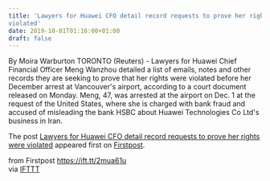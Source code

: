 ```yaml
---
title: 'Lawyers for Huawei CFO detail record requests to prove her rights were
violated'
date: 2019-10-01T01:16:00+01:00
draft: false
---
```


By Moira Warburton TORONTO (Reuters) - Lawyers for Huawei Chief Financial Officer Meng Wanzhou detailed a list of emails, notes and other records they are seeking to prove that her rights were violated before her December arrest at Vancouver's airport, according to a court document released on Monday. Meng, 47, was arrested at the airport on Dec. 1 at the request of the United States, where she is charged with bank fraud and accused of misleading the bank HSBC about Huawei Technologies Co Ltd's business in Iran.

The post [Lawyers for Huawei CFO detail record requests to prove her rights were violated](http://www.firstpost.com/business/lawyers-for-huawei-cfo-detail-record-requests-to-prove-her-rights-were-violated-7429181.html) appeared first on [Firstpost](http://www.firstpost.com).

  
  
from Firstpost https://ift.tt/2mua61u  
via [IFTTT](https://ifttt.com/?ref=da&site=blogger)